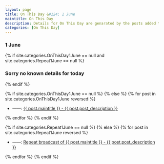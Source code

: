 ```yaml
---
layout: page
title: On This Day &#124; 1 June
maintitle: On This Day
description: Details for On This Day are genarated by the posts added to the website so the content is subject to changes/updates over time.
categories: [On This Day]
---
```


<h3>1 June</h3>

{% if site.categories.OnThisDay1June == null and site.categories.Repeat1June == null %}
  <h3>Sorry no known details for today</h3>
{% endif %}

{% if site.categories.OnThisDay1June == null %}
{% else %}
{% for post in site.categories.OnThisDay1June reversed %}
<ul>
<li> ——: <a href="{{ post.url }}">{{ post.maintitle }} - {{ post.post_description }}</a></li>
</ul>
{% endfor %}
{% endif %}

{% if site.categories.Repeat1June == null %}
{% else %}
{% for post in site.categories.Repeat1June reversed %}
<ul>
<li> ——: <a href="{{ post.url }}">Repeat broadcast of {{ post.maintitle }} - {{ post.post_description }}</a></li>
</ul>
{% endfor %}
{% endif %}
